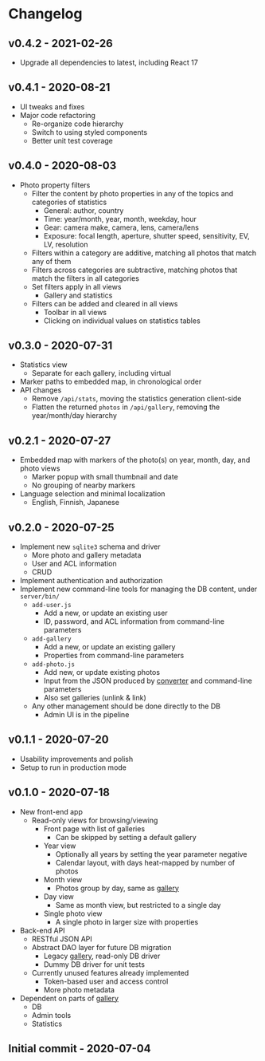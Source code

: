 # Changelog

## v0.4.2 - 2021-02-26
- Upgrade all dependencies to latest, including React 17

## v0.4.1 - 2020-08-21

- UI tweaks and fixes
- Major code refactoring
  - Re-organize code hierarchy
  - Switch to using styled components
  - Better unit test coverage

## v0.4.0 - 2020-08-03

- Photo property filters
  - Filter the content by photo properties in any of the topics and categories of statistics
    - General: author, country
    - Time: year/month, year, month, weekday, hour
    - Gear: camera make, camera, lens, camera/lens
    - Exposure: focal length, aperture, shutter speed, sensitivity, EV, LV, resolution
  - Filters within a category are additive, matching all photos that match any of them
  - Filters across categories are subtractive, matching photos that match the filters in all categories
  - Set filters apply in all views
    - Gallery and statistics
  - Filters can be added and cleared in all views
    - Toolbar in all views
    - Clicking on individual values on statistics tables

## v0.3.0 - 2020-07-31

- Statistics view
  - Separate for each gallery, including virtual
- Marker paths to embedded map, in chronological order
- API changes
  - Remove `/api/stats`, moving the statistics generation client-side
  - Flatten the returned `photos` in `/api/gallery`, removing the year/month/day hierarchy

## v0.2.1 - 2020-07-27

- Embedded map with markers of the photo(s) on year, month, day, and photo views
  - Marker popup with small thumbnail and date
  - No grouping of nearby markers
- Language selection and minimal localization
  - English, Finnish, Japanese

## v0.2.0 - 2020-07-25

- Implement new `sqlite3` schema and driver
  - More photo and gallery metadata
  - User and ACL information
  - CRUD
- Implement authentication and authorization
- Implement new command-line tools for managing the DB content, under `server/bin/`
  - `add-user.js`
    - Add a new, or update an existing user
    - ID, password, and ACL information from command-line parameters
  - `add-gallery`
    - Add a new, or update an existing gallery
    - Properties from command-line parameters
  - `add-photo.js`
    - Add new, or update existing photos
    - Input from the JSON produced by [converter](converter) and command-line parameters
    - Also set galleries (unlink & link)
  - Any other management should be done directly to the DB
    - Admin UI is in the pipeline

## v0.1.1 - 2020-07-20

- Usability improvements and polish
- Setup to run in production mode

## v0.1.0 - 2020-07-18

- New front-end app
  - Read-only views for browsing/viewing
    - Front page with list of galleries
      - Can be skipped by setting a default gallery
    - Year view
      - Optionally all years by setting the year parameter negative
      - Calendar layout, with days heat-mapped by number of photos
    - Month view
      - Photos group by day, same as [gallery](https://github.com/vlumi/gallery)
    - Day view
      - Same as month view, but restricted to a single day
    - Single photo view
      - A single photo in larger size with properties
- Back-end API
  - RESTful JSON API
  - Abstract DAO layer for future DB migration
    - Legacy [gallery](https://github.com/vlumi/gallery), read-only DB driver
    - Dummy DB driver for unit tests
  - Currently unused features already implemented
    - Token-based user and access control
    - More photo metadata
- Dependent on parts of [gallery](https://github.com/vlumi/gallery)
  - DB
  - Admin tools
  - Statistics

## Initial commit - 2020-07-04
